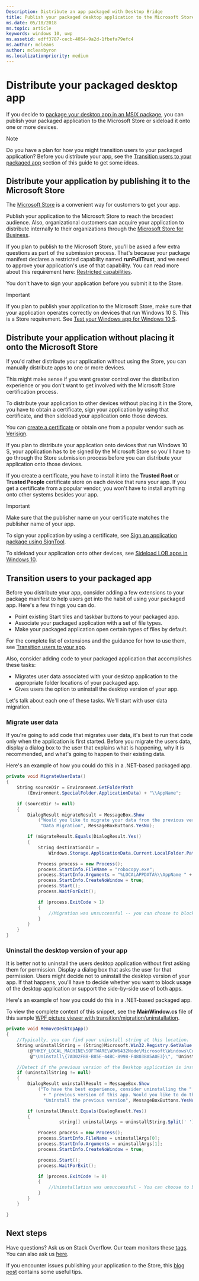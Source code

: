 ```yaml
---
Description: Distribute an app packaged with Desktop Bridge
title: Publish your packaged desktop application to the Microsoft Store or sideload it onto one or more devices.
ms.date: 05/18/2018
ms.topic: article
keywords: windows 10, uwp
ms.assetid: edff3787-cecb-4054-9a2d-1fbefa79efc4
ms.author: mcleans
author: mcleanbyron
ms.localizationpriority: medium
---
```


# Distribute your packaged desktop app

If you decide to [package your desktop app in an MSIX package](/windows/msix/desktop/desktop-to-uwp-root), you can publish your packaged application to the Microsoft Store or sideload it onto one or more devices.

> [!NOTE]
> Do you have a plan for how you might transition users to your packaged application? Before you distribute your app, see the [Transition users to your packaged app](#transition-users) section of this guide to get some ideas.

## Distribute your application by publishing it to the Microsoft Store

The [Microsoft Store](https://www.microsoft.com/store/apps) is a convenient way for customers to get your app.

Publish your application to the Microsoft Store to reach the broadest audience. Also, organizational customers can acquire your application to distribute internally to their organizations through the [Microsoft Store for Business](https://businessstore.microsoft.com/store).

If you plan to publish to the Microsoft Store, you'll be asked a few extra questions as part of the submission process. That's because your package manifest declares a restricted capability named **runFullTrust**, and we need to approve your application's use of that capability. You can read more about this requirement here: [Restricted capabilities](/windows/uwp/packaging/app-capability-declarations#restricted-capabilities).

You don't have to sign your application before you submit it to the Store.

>[!IMPORTANT]
> If you plan to publish your application to the Microsoft Store, make sure that your application operates correctly on devices that run Windows 10 S. This is a Store requirement. See [Test your Windows app for Windows 10  S](/windows/msix/desktop/desktop-to-uwp-test-windows-s).

<a id="side-load" />

## Distribute your application without placing it onto the Microsoft Store

If you'd rather distribute your application without using the Store, you can manually distribute apps to one or more devices.

This might make sense if you want greater control over the distribution experience or you don't want to get involved with the Microsoft Store certification process.

To distribute your application to other devices without placing it in the Store, you have to obtain a certificate, sign your application by using that certificate, and then sideload your application onto those devices.

You can [create a certificate](/windows/msix/package/create-certificate-package-signing) or obtain one from a popular vendor such as [Verisign](https://www.verisign.com/).

If you plan to distribute your application onto devices that run Windows 10 S, your application has to be signed by the Microsoft Store so you'll have to go through the Store submission process before you can distribute your application onto those devices.

If you create a certificate, you have to install it into the **Trusted Root** or **Trusted People** certificate store on each device that runs your app. If you get a certificate from a popular vendor, you won't have to install anything onto other systems besides your app.  

> [!IMPORTANT]
> Make sure that the publisher name on your certificate matches the publisher name of your app.

To sign your application by using a certificate, see [Sign an application package using SignTool](/windows/msix/package/sign-app-package-using-signtool).

To sideload your application onto other devices, see [Sideload LOB apps in Windows 10](/windows/application-management/sideload-apps-in-windows-10).

<a id="transition-users" />

## Transition users to your packaged app

Before you distribute your app, consider adding a few extensions to your package manifest to help users get into the habit of using your packaged app. Here's a few things you can do.

* Point existing Start tiles and taskbar buttons to your packaged app.
* Associate your packaged application with a set of file types.
* Make your packaged application open certain types of files by default.

For the complete list of extensions and the guidance for how to use them, see [Transition users to your app](desktop-to-uwp-extensions.md#transition-users-to-your-app).

Also, consider adding code to your packaged application that accomplishes these tasks:

* Migrates user data associated with your desktop application to the appropriate folder locations of your packaged app.
* Gives users the option to uninstall the desktop version of your app.

Let's talk about each one of these tasks. We'll start with user data migration.

### Migrate user data

If you're going to add code that migrates user data, it's best to run that code only when the application is first started. Before you migrate the users data, display a dialog box to the user that explains what is happening, why it is recommended, and what's going to happen to their existing data.

Here's an example of how you could do this in a .NET-based packaged app.

```csharp
private void MigrateUserData()
{
    String sourceDir = Environment.GetFolderPath
        (Environment.SpecialFolder.ApplicationData) + "\\AppName";

    if (sourceDir != null)
    {
        DialogResult migrateResult = MessageBox.Show
            ("Would you like to migrate your data from the previous version of this app?",
             "Data Migration", MessageBoxButtons.YesNo);

        if (migrateResult.Equals(DialogResult.Yes))
        {
            String destinationDir =
                Windows.Storage.ApplicationData.Current.LocalFolder.Path + "\\AppName";

            Process process = new Process();
            process.StartInfo.FileName = "robocopy.exe";
            process.StartInfo.Arguments = "%LOCALAPPDATA%\\AppName " + destinationDir + " /move";
            process.StartInfo.CreateNoWindow = true;
            process.Start();
            process.WaitForExit();

            if (process.ExitCode > 1)
            {
                //Migration was unsuccessful -- you can choose to block/retry/other action
            }
        }
    }
}
```

### Uninstall the desktop version of your app

It is better not to uninstall the users desktop application without first asking them for permission. Display a dialog box that asks the user for that permission. Users might decide not to uninstall the desktop version of your app. If that happens, you'll have to decide whether you want to block usage of the desktop application or support the side-by-side use of both apps.

Here's an example of how you could do this in a .NET-based packaged app.

To view the complete context of this snippet, see the **MainWindow.cs** file of this sample [WPF picture viewer with transition/migration/uninstallation](https://github.com/Microsoft/DesktopBridgeToUWP-Samples/tree/master/Samples/DesktopAppTransition).

```csharp
private void RemoveDesktopApp()
{              
    //Typically, you can find your uninstall string at this location.
    String uninstallString = (String)Microsoft.Win32.Registry.GetValue
        (@"HKEY_LOCAL_MACHINE\SOFTWARE\WOW6432Node\Microsoft\Windows\CurrentVersion" +
         @"\Uninstall\{7AD02FB8-B85E-44BC-8998-F4803BA5A0E3}\", "UninstallString", null);

    //Detect if the previous version of the Desktop application is installed.
    if (uninstallString != null)
    {
        DialogResult uninstallResult = MessageBox.Show
            ("To have the best experience, consider uninstalling the "
              + " previous version of this app. Would you like to do that now?",
              "Uninstall the previous version", MessageBoxButtons.YesNo);

        if (uninstallResult.Equals(DialogResult.Yes))
        {
                    string[] uninstallArgs = uninstallString.Split(' ');

            Process process = new Process();
            process.StartInfo.FileName = uninstallArgs[0];
            process.StartInfo.Arguments = uninstallArgs[1];
            process.StartInfo.CreateNoWindow = true;

            process.Start();
            process.WaitForExit();

            if (process.ExitCode != 0)
            {
                //Uninstallation was unsuccessful - You can choose to block the application here.
            }
        }
    }

}
```

## Next steps

Have questions? Ask us on Stack Overflow. Our team monitors these [tags](https://stackoverflow.com/questions/tagged/project-centennial+or+desktop-bridge). You can also ask us [here](https://social.msdn.microsoft.com/Forums/en-US/home?filter=alltypes&sort=relevancedesc&searchTerm=%5BDesktop%20Converter%5D).

If you encounter issues publishing your application to the Store, this [blog post](https://blogs.msdn.microsoft.com/appconsult/2017/09/25/preparing-a-desktop-bridge-application-for-the-store-submission/) contains some useful tips.
